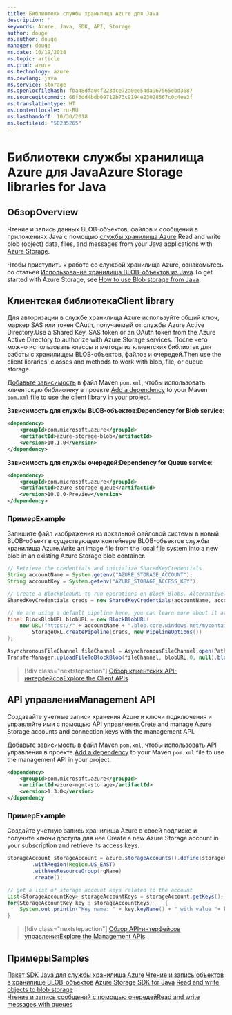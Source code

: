 ```yaml
---
title: Библиотеки службы хранилища Azure для Java
description: ''
keywords: Azure, Java, SDK, API, Storage
author: douge
ms.author: douge
manager: douge
ms.date: 10/19/2018
ms.topic: article
ms.prod: azure
ms.technology: azure
ms.devlang: java
ms.service: storage
ms.openlocfilehash: fba48dfa04f223dce72a0ee54da967565ebd3687
ms.sourcegitcommit: 66f3dd4bdb09712b73c9194e23028567c0c4ee3f
ms.translationtype: HT
ms.contentlocale: ru-RU
ms.lasthandoff: 10/30/2018
ms.locfileid: "50235265"
---
```

# <a name="azure-storage-libraries-for-java"></a><span data-ttu-id="5e1b3-103">Библиотеки службы хранилища Azure для Java</span><span class="sxs-lookup"><span data-stu-id="5e1b3-103">Azure Storage libraries for Java</span></span>

## <a name="overview"></a><span data-ttu-id="5e1b3-104">Обзор</span><span class="sxs-lookup"><span data-stu-id="5e1b3-104">Overview</span></span>

<span data-ttu-id="5e1b3-105">Чтение и запись данных BLOB-объектов, файлов и сообщений в приложениях Java с помощью [службы хранилища Azure](/azure/storage/storage-introduction).</span><span class="sxs-lookup"><span data-stu-id="5e1b3-105">Read and write blob (object) data, files, and messages from your Java applications with [Azure Storage](/azure/storage/storage-introduction).</span></span>

<span data-ttu-id="5e1b3-106">Чтобы приступить к работе со службой хранилища Azure, ознакомьтесь со статьей [Использование хранилища BLOB-объектов из Java](/azure/storage/blobs/storage-quickstart-blobs-java-v10).</span><span class="sxs-lookup"><span data-stu-id="5e1b3-106">To get started with Azure Storage, see [How to use Blob storage from Java](/azure/storage/blobs/storage-quickstart-blobs-java-v10).</span></span>

## <a name="client-library"></a><span data-ttu-id="5e1b3-107">Клиентская библиотека</span><span class="sxs-lookup"><span data-stu-id="5e1b3-107">Client library</span></span>

<span data-ttu-id="5e1b3-108">Для авторизации в службе хранилища Azure используйте общий ключ, маркер SAS или токен OAuth, получаемый от службы Azure Active Directory.</span><span class="sxs-lookup"><span data-stu-id="5e1b3-108">Use a Shared Key, SAS token or an OAuth token from the Azure Active Directory to authorize with Azure Storage services.</span></span> <span data-ttu-id="5e1b3-109">После чего можно использовать классы и методы из клиентских библиотек для работы с хранилищем BLOB-объектов, файлов и очередей.</span><span class="sxs-lookup"><span data-stu-id="5e1b3-109">Then use the client libraries' classes and methods to work with blob, file, or queue storage.</span></span> 

<span data-ttu-id="5e1b3-110">[Добавьте зависимость](https://maven.apache.org/guides/getting-started/index.html#How_do_I_use_external_dependencies) в файл Maven `pom.xml`, чтобы использовать клиентскую библиотеку в проекте.</span><span class="sxs-lookup"><span data-stu-id="5e1b3-110">[Add a dependency](https://maven.apache.org/guides/getting-started/index.html#How_do_I_use_external_dependencies) to your Maven `pom.xml` file to use the client library in your project.</span></span>   

<span data-ttu-id="5e1b3-111">**Зависимость для службы BLOB-объектов**:</span><span class="sxs-lookup"><span data-stu-id="5e1b3-111">**Dependency for Blob service**:</span></span>
```XML
<dependency>
    <groupId>com.microsoft.azure</groupId>
    <artifactId>azure-storage-blob</artifactId>
    <version>10.1.0</version>
</dependency>
```

<span data-ttu-id="5e1b3-112">**Зависимость для службы очередей**:</span><span class="sxs-lookup"><span data-stu-id="5e1b3-112">**Dependency for Queue service**:</span></span>
```XML
<dependency>
    <groupId>com.microsoft.azure</groupId>
    <artifactId>azure-storage-queue</artifactId>
    <version>10.0.0-Preview</version>
</dependency>
```


### <a name="example"></a><span data-ttu-id="5e1b3-113">Пример</span><span class="sxs-lookup"><span data-stu-id="5e1b3-113">Example</span></span>

<span data-ttu-id="5e1b3-114">Запишите файл изображения из локальной файловой системы в новый BLOB-объект в существующем контейнере BLOB-объектов службы хранилища Azure.</span><span class="sxs-lookup"><span data-stu-id="5e1b3-114">Write an image file from the local file system into a new blob in an existing Azure Storage blob container.</span></span>


```java
// Retrieve the credentials and initialize SharedKeyCredentials
String accountName = System.getenv("AZURE_STORAGE_ACCOUNT");
String accountKey = System.getenv("AZURE_STORAGE_ACCESS_KEY");

// Create a BlockBlobURL to run operations on Block Blobs. Alternatively create a ServiceURL, or ContainerURL for operations on Blob service, and Blob containers
SharedKeyCredentials creds = new SharedKeyCredentials(accountName, accountKey);

// We are using a default pipeline here, you can learn more about it at https://github.com/Azure/azure-storage-java/wiki/Azure-Storage-Java-V10-Overview
final BlockBlobURL blobURL = new BlockBlobURL(
    new URL("https://" + accountName + ".blob.core.windows.net/mycontainer/myimage.jpg"), 
        StorageURL.createPipeline(creds, new PipelineOptions())
);

AsynchronousFileChannel fileChannel = AsynchronousFileChannel.open(Paths.get("myimage.jpg"));
TransferManager.uploadFileToBlockBlob(fileChannel, blobURL,0, null).blockingGet();
```

> [!div class="nextstepaction"]
> [<span data-ttu-id="5e1b3-115">Обзор клиентских API-интерфейсов</span><span class="sxs-lookup"><span data-stu-id="5e1b3-115">Explore the Client APIs</span></span>](/java/api/overview/azure/storage/client)

## <a name="management-api"></a><span data-ttu-id="5e1b3-116">API управления</span><span class="sxs-lookup"><span data-stu-id="5e1b3-116">Management API</span></span>

<span data-ttu-id="5e1b3-117">Создавайте учетные записи хранения Azure и ключи подключения и управляйте ими с помощью API управления.</span><span class="sxs-lookup"><span data-stu-id="5e1b3-117">Crete and manage Azure Storage accounts and connection keys with the management API.</span></span>

<span data-ttu-id="5e1b3-118">[Добавьте зависимость](https://maven.apache.org/guides/getting-started/index.html#How_do_I_use_external_dependencies) в файл Maven `pom.xml`, чтобы использовать API управления в проекте.</span><span class="sxs-lookup"><span data-stu-id="5e1b3-118">[Add a dependency](https://maven.apache.org/guides/getting-started/index.html#How_do_I_use_external_dependencies) to your Maven `pom.xml` file to use the management API in your project.</span></span>  

```XML
<dependency>
    <groupId>com.microsoft.azure</groupId>
    <artifactId>azure-mgmt-storage</artifactId>
    <version>1.3.0</version>
</dependency
```   

### <a name="example"></a><span data-ttu-id="5e1b3-119">Пример</span><span class="sxs-lookup"><span data-stu-id="5e1b3-119">Example</span></span>

<span data-ttu-id="5e1b3-120">Создайте учетную запись хранилища Azure в своей подписке и получите ключи доступа для нее.</span><span class="sxs-lookup"><span data-stu-id="5e1b3-120">Create a new Azure Storage account in your subscription and retrieve its access keys.</span></span>

```java
StorageAccount storageAccount = azure.storageAccounts().define(storageAccountName)
        .withRegion(Region.US_EAST)
        .withNewResourceGroup(rgName)
        .create();

// get a list of storage account keys related to the account
List<StorageAccountKey> storageAccountKeys = storageAccount.getKeys();
for(StorageAccountKey key : storageAccountKeys)    {
    System.out.println("Key name: " + key.keyName() + " with value "+ key.value());
}
```

> [!div class="nextstepaction"]
> [<span data-ttu-id="5e1b3-121">Обзор API-интерфейсов управления</span><span class="sxs-lookup"><span data-stu-id="5e1b3-121">Explore the Management APIs</span></span>](/java/api/overview/azure/storage/management)


## <a name="samples"></a><span data-ttu-id="5e1b3-122">Примеры</span><span class="sxs-lookup"><span data-stu-id="5e1b3-122">Samples</span></span>

<span data-ttu-id="5e1b3-123">[Пакет SDK Java для службы хранилища Azure](https://github.com/azure/azure-storage-java)
[Чтение и запись объектов в хранилище BLOB-объектов](https://github.com/Azure-Samples/storage-blobs-java-v10-quickstart) </span><span class="sxs-lookup"><span data-stu-id="5e1b3-123">[Azure Storage SDK for Java](https://github.com/azure/azure-storage-java)
[Read and write objects to blob storage](https://github.com/Azure-Samples/storage-blobs-java-v10-quickstart) </span></span>  
[<span data-ttu-id="5e1b3-124">Чтение и запись сообщений с помощью очередей</span><span class="sxs-lookup"><span data-stu-id="5e1b3-124">Read and write messages with queues</span></span>](https://github.com/Azure-Samples/storage-queue-java-getting-started)   
